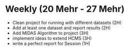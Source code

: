 # Weekly (20 Mehr - 27 Mehr)

+ Clean project for running with different datasets (2H)
+ Add at least one dataset and report results (2H)
+ Add MIDAS Algorithm to project (3H)
+ implement ideas to extend HCMS (3H)
+ write a perfect report for Session (1H)